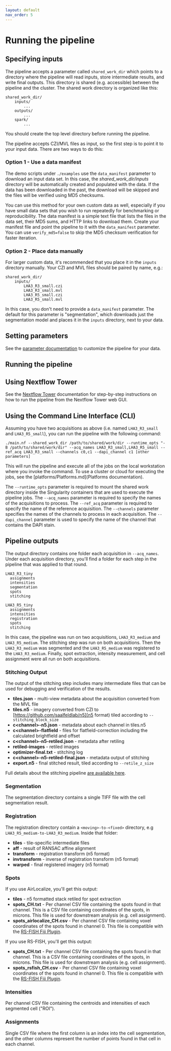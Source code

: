 ```yaml
---
layout: default
nav_order: 5
---
```


# Running the pipeline

## Specifying inputs

The pipeline accepts a parameter called `shared_work_dir` which points to a directory where the pipeline will read inputs, store intermediate results, and write final outputs. This directory is shared (e.g. accessible) between the pipeline and the cluster. The shared work directory is organized like this:

    shared_work_dir/
        inputs/
            ...
        outputs/
            ...
        spark/
            ...

You should create the top level directory before running the pipeline.  

The pipeline accepts CZI/MVL files as input, so the first step is to point it to your input data. There are two ways to do this:

### Option 1 - Use a data manifest

The demo scripts under `./examples` use the `data_manifest` parameter to download an input data set. In this case, the *shared_work_dir/inputs* directory will be automatically created and populated with the data. If the data has been downloaded in the past, the download will be skipped and the files will be verified using MD5 checksums.

You can use this method for your own custom data as well, especially if you have small data sets that you wish to run repeatedly for benchmarking or reproducibility. The data manifest is a simple text file that lists the files in the data set, their MD5 sums, and HTTP links to download them. Create your manifest file and point the pipeline to it with the `data_manifest` parameter. You can use `verify_md5=false` to skip the MD5 checksum verification for faster iteration.

### Option 2 - Place data manually

For larger custom data, it's recommended that you place it in the `inputs` directory manually. Your CZI and MVL files should be paired by name, e.g.:

    shared_work_dir/
        inputs/
            LHA3_R3_small.czi
            LHA3_R3_small.mvl
            LHA3_R5_small.czi
            LHA3_R5_small.mvl

In this case, you don't need to provide a `data_manifest` parameter. The default for this parameter is "segmentation", which downloads just the segmentation model and places it in the `inputs` directory, next to your data.

## Setting parameters

See the [parameter documentation](Parameters.md) to customize the pipeline for your data.

## Running the pipeline

## Using Nextflow Tower

See the [Nextflow Tower](tower/NextflowTower.html) documentation for step-by-step instructions on how to run the pipeline from the Nextflow Tower web GUI.

## Using the Command Line Interface (CLI)

Assuming you have two acquisitions as above (i.e. named `LHA3_R3_small` and `LHA3_R5_small`), you can run the pipeline with the following command:

    ./main.nf --shared_work_dir /path/to/shared/work/dir --runtime_opts "-B /path/to/shared/work/dir" --acq_names LHA3_R3_small,LHA3_R5_small --ref_acq LHA3_R3_small --channels c0,c1 --dapi_channel c1 [other parameters]

This will run the pipeline and execute all of the jobs on the local workstation where you invoke the command. To use a cluster or cloud for executing the jobs, see the [platforms/Platforms.md](Platforms documentation).

The `--runtime_opts` parameter is required to mount the shared work directory inside the Singularity containers that are used to execute the pipeline jobs. The `--acq_names` parameter is required to specify the names of the acquisitions to process. The `--ref_acq` parameter is required to specify the name of the reference acquisition. The `--channels` parameter specifies the names of the channels to process in each acquisition. The `--dapi_channel` parameter is used to specify the name of the channel that contains the DAPI stain.

## Pipeline outputs

The output directory contains one folder each acquisition in `--acq_names`. Under each acquisition directory, you'll find a folder for each step in the pipeline that was applied to that round.

    LHA3_R3_tiny
      assignments
      intensities
      segmentation
      spots
      stitching

    LHA3_R5_tiny
      assignments
      intensities
      registration
      spots
      stitching

In this case, the pipeline was run on two acquisitions, `LHA3_R3_medium` and `LHA3_R5_medium`. The stitching step was run on both acquisitions. Then the `LHA3_R3_medium` was segmented and the `LHA3_R5_medium` was registered to the `LHA3_R3_medium`. Finally, spot extraction, intensity measurement, and cell assignment were all run on both acquisitions.

### Stitching Output

The output of the stitching step includes many intermediate files that can be used for debugging and verification of the results.

* **tiles.json** - multi-view metadata about the acquisition converted from the MVL file
* **tiles.n5** - imagery converted from CZI to [https://github.com/saalfeldlab/n5](n5 format) tiled according to `--stitching_block_size`
* **c\<channel\>-n5.json** - metadata about each channel in tiles.n5
* **c\<channel\>-flatfield** - files for flatfield-correction including the calculated brightfield and offset
* **c\<channel\>-n5-retiled.json** - metadata after retiling
* **retiled-images** - retiled images
* **optimizer-final.txt** - stitching log
* **c\<channel\>-n5-retiled-final.json** - metadata output of stitching
* **export.n5** - final stitched result, tiled according to `--retile_z_size`

Full details about the stitching pipeline [are available here](https://github.com/saalfeldlab/stitching-spark).

### Segmentation

The segmentation directory contains a single TIFF file with the cell segmentation result.

### Registration

The registration directory contain a `<moving>-to-<fixed>` directory, e.g `LHA3_R5_medium-to-LHA3_R3_medium`. Inside that folder:

* **tiles** - tile-specific intermediate files
* **aff** - result of RANSAC affine alignment
* **transform** - registration transform (n5 format)
* **invtransform** - inverse of registration transform (n5 format)
* **warped** - final registered imagery (n5 format)

### Spots

If you use AirLocalize, you'll get this output:

* **tiles** - n5 formatted stack retiled for spot extraction
* **spots_CH.txt** - Per channel CSV file containing the spots found in that channel. This is a CSV file containing coordinates of the spots, in microns. This file is used for downstream analysis (e.g. cell assignment).
* **spots_airlocalize_CH.csv** - Per channel CSV file containing voxel coordinates of the spots found in channel 0. This file is compatible with the [RS-FISH Fiji Plugin](modules/RS-FISH.md).

If you use RS-FISH, you'll get this output:

* **spots_CH.txt** - Per channel CSV file containing the spots found in that channel. This is a CSV file containing coordinates of the spots, in microns. This file is used for downstream analysis (e.g. cell assignment).
* **spots_rsfish_CH.csv** - Per channel CSV file containing voxel coordinates of the spots found in channel 0. This file is compatible with the [RS-FISH Fiji Plugin](modules/RS-FISH.md).

### Intensities

Per channel CSV file containing the centroids and intensities of each segmented cell ("ROI").

### Assignments

Single CSV file where the first column is an index into the cell segmentation, and the other columns represent the number of points found in that cell in each channel.
